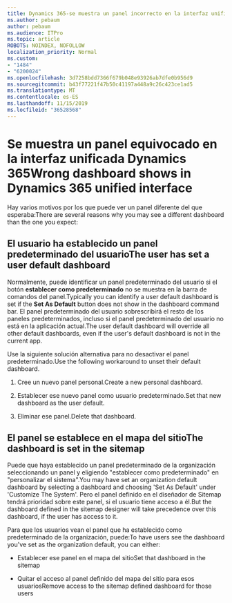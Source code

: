 ```yaml
---
title: Dynamics 365-se muestra un panel incorrecto en la interfaz unificada Dynamics 365
ms.author: pebaum
author: pebaum
ms.audience: ITPro
ms.topic: article
ROBOTS: NOINDEX, NOFOLLOW
localization_priority: Normal
ms.custom:
- "1484"
- "6200024"
ms.openlocfilehash: 3d7258bdd7366f679b048e93926ab7dfe0b956d9
ms.sourcegitcommit: b43f77221f47b50c41197a448a9c26c423ce1ad5
ms.translationtype: MT
ms.contentlocale: es-ES
ms.lasthandoff: 11/15/2019
ms.locfileid: "36528568"
---
```

# <a name="wrong-dashboard-shows-in-dynamics-365-unified-interface"></a><span data-ttu-id="8c064-102">Se muestra un panel equivocado en la interfaz unificada Dynamics 365</span><span class="sxs-lookup"><span data-stu-id="8c064-102">Wrong dashboard shows in Dynamics 365 unified interface</span></span>

<span data-ttu-id="8c064-103">Hay varios motivos por los que puede ver un panel diferente del que esperaba:</span><span class="sxs-lookup"><span data-stu-id="8c064-103">There are several reasons why you may see a different dashboard than the one you expect:</span></span>

## <a name="the-user-has-set-a-user-default-dashboard"></a><span data-ttu-id="8c064-104">El usuario ha establecido un panel predeterminado del usuario</span><span class="sxs-lookup"><span data-stu-id="8c064-104">The user has set a user default dashboard</span></span> 

<span data-ttu-id="8c064-105">Normalmente, puede identificar un panel predeterminado del usuario si el botón **establecer como predeterminado** no se muestra en la barra de comandos del panel.</span><span class="sxs-lookup"><span data-stu-id="8c064-105">Typically you can identify a user default dashboard is set if the **Set As Default** button does not show in the dashboard command bar.</span></span> <span data-ttu-id="8c064-106">El panel predeterminado del usuario sobrescribirá el resto de los paneles predeterminados, incluso si el panel predeterminado del usuario no está en la aplicación actual.</span><span class="sxs-lookup"><span data-stu-id="8c064-106">The user default dashboard will override all other default dashboards, even if the user's default dashboard is not in the current app.</span></span>

<span data-ttu-id="8c064-107">Use la siguiente solución alternativa para no desactivar el panel predeterminado.</span><span class="sxs-lookup"><span data-stu-id="8c064-107">Use the following workaround to unset their default dashboard.</span></span>

1. <span data-ttu-id="8c064-108">Cree un nuevo panel personal.</span><span class="sxs-lookup"><span data-stu-id="8c064-108">Create a new personal dashboard.</span></span>

2. <span data-ttu-id="8c064-109">Establecer ese nuevo panel como usuario predeterminado.</span><span class="sxs-lookup"><span data-stu-id="8c064-109">Set that new dashboard as the user default.</span></span>

3. <span data-ttu-id="8c064-110">Eliminar ese panel.</span><span class="sxs-lookup"><span data-stu-id="8c064-110">Delete that dashboard.</span></span>

## <a name="the-dashboard-is-set-in-the-sitemap"></a><span data-ttu-id="8c064-111">El panel se establece en el mapa del sitio</span><span class="sxs-lookup"><span data-stu-id="8c064-111">The dashboard is set in the sitemap</span></span>

<span data-ttu-id="8c064-112">Puede que haya establecido un panel predeterminado de la organización seleccionando un panel y eligiendo "establecer como predeterminado" en "personalizar el sistema".</span><span class="sxs-lookup"><span data-stu-id="8c064-112">You may have set an organization default dashboard by selecting a dashboard and choosing 'Set As Default' under 'Customize The System'.</span></span> <span data-ttu-id="8c064-113">Pero el panel definido en el diseñador de Sitemap tendrá prioridad sobre este panel, si el usuario tiene acceso a él.</span><span class="sxs-lookup"><span data-stu-id="8c064-113">But the dashboard defined in the sitemap designer will take precedence over this dashboard, if the user has access to it.</span></span>

<span data-ttu-id="8c064-114">Para que los usuarios vean el panel que ha establecido como predeterminado de la organización, puede:</span><span class="sxs-lookup"><span data-stu-id="8c064-114">To have users see the dashboard you've set as the organization default, you can either:</span></span>

* <span data-ttu-id="8c064-115">Establecer ese panel en el mapa del sitio</span><span class="sxs-lookup"><span data-stu-id="8c064-115">Set that dashboard in the sitemap</span></span>

* <span data-ttu-id="8c064-116">Quitar el acceso al panel definido del mapa del sitio para esos usuarios</span><span class="sxs-lookup"><span data-stu-id="8c064-116">Remove access to the sitemap defined dashboard for those users</span></span>
